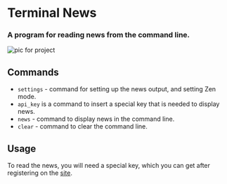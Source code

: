 # Terminal News

### A program for reading news from the command line.

![pic for project](https://github.com/nkr413/terminal-news/blob/main/docs/view.png)

## Commands
- `settings` - command for setting up the news output, and setting Zen mode.
- `api_key` is a command to insert a special key that is needed to display news.
- `news` - command to display news in the command line.
- `clear` - command to clear the command line.

## Usage

To read the news, you will need a special key, which you can get after registering on the [site](https://newsapi.org/).